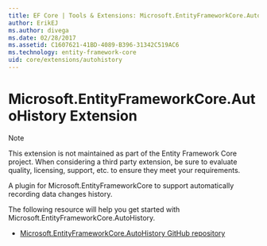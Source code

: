 ```yaml
---
title: EF Core | Tools & Extensions: Microsoft.EntityFrameworkCore.AutoHistory | Microsoft Docs
author: ErikEJ
ms.author: divega
ms.date: 02/28/2017
ms.assetid: C1607621-41BD-4089-B396-31342C519AC6
ms.technology: entity-framework-core
uid: core/extensions/autohistory
---
```


# Microsoft.EntityFrameworkCore.AutoHistory Extension

> [!NOTE]  
> This extension is not maintained as part of the Entity Framework Core project. When considering a third party extension, be sure to evaluate quality, licensing, support, etc. to ensure they meet your requirements.

A plugin for Microsoft.EntityFrameworkCore to support automatically recording data changes history.

The following resource will help you get started with Microsoft.EntityFrameworkCore.AutoHistory.
* [Microsoft.EntityFrameworkCore.AutoHistory GitHub repository](https://github.com/Arch/AutoHistory/)
